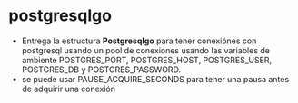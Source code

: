# postgresqlgo
- Entrega la estructura **Postgresqlgo** para tener conexiónes con postgresql usando un pool de conexiones usando las variables de ambiente POSTGRES_PORT,
POSTGRES_HOST, POSTGRES_USER, POSTGRES_DB y POSTGRES_PASSWORD.
- se puede usar PAUSE_ACQUIRE_SECONDS para tener una pausa antes de adquirir una conexión